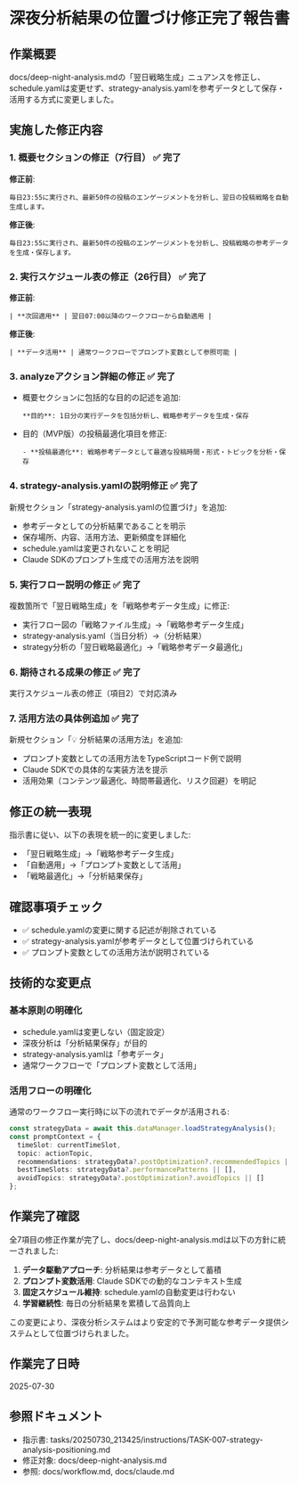 # 深夜分析結果の位置づけ修正完了報告書

## 作業概要
docs/deep-night-analysis.mdの「翌日戦略生成」ニュアンスを修正し、schedule.yamlは変更せず、strategy-analysis.yamlを参考データとして保存・活用する方式に変更しました。

## 実施した修正内容

### 1. 概要セクションの修正（7行目） ✅ 完了
**修正前**:
```
毎日23:55に実行され、最新50件の投稿のエンゲージメントを分析し、翌日の投稿戦略を自動生成します。
```
**修正後**:
```
毎日23:55に実行され、最新50件の投稿のエンゲージメントを分析し、投稿戦略の参考データを生成・保存します。
```

### 2. 実行スケジュール表の修正（26行目） ✅ 完了
**修正前**:
```
| **次回適用** | 翌日07:00以降のワークフローから自動適用 |
```
**修正後**:
```
| **データ活用** | 通常ワークフローでプロンプト変数として参照可能 |
```

### 3. analyzeアクション詳細の修正 ✅ 完了
- 概要セクションに包括的な目的の記述を追加:
  ```
  **目的**: 1日分の実行データを包括分析し、戦略参考データを生成・保存
  ```
- 目的（MVP版）の投稿最適化項目を修正:
  ```
  - **投稿最適化**: 戦略参考データとして最適な投稿時間・形式・トピックを分析・保存
  ```

### 4. strategy-analysis.yamlの説明修正 ✅ 完了
新規セクション「strategy-analysis.yamlの位置づけ」を追加:
- 参考データとしての分析結果であることを明示
- 保存場所、内容、活用方法、更新頻度を詳細化
- schedule.yamlは変更されないことを明記
- Claude SDKのプロンプト生成での活用方法を説明

### 5. 実行フロー説明の修正 ✅ 完了
複数箇所で「翌日戦略生成」を「戦略参考データ生成」に修正:
- 実行フロー図の「戦略ファイル生成」→「戦略参考データ生成」
- strategy-analysis.yaml（当日分析）→（分析結果）
- strategy分析の「翌日戦略最適化」→「戦略参考データ最適化」

### 6. 期待される成果の修正 ✅ 完了
実行スケジュール表の修正（項目2）で対応済み

### 7. 活用方法の具体例追加 ✅ 完了
新規セクション「💡 分析結果の活用方法」を追加:
- プロンプト変数としての活用方法をTypeScriptコード例で説明
- Claude SDKでの具体的な実装方法を提示
- 活用効果（コンテンツ最適化、時間帯最適化、リスク回避）を明記

## 修正の統一表現

指示書に従い、以下の表現を統一的に変更しました:
- 「翌日戦略生成」→「戦略参考データ生成」
- 「自動適用」→「プロンプト変数として活用」
- 「戦略最適化」→「分析結果保存」

## 確認事項チェック

- ✅ schedule.yamlの変更に関する記述が削除されている
- ✅ strategy-analysis.yamlが参考データとして位置づけられている
- ✅ プロンプト変数としての活用方法が説明されている

## 技術的な変更点

### 基本原則の明確化
- schedule.yamlは変更しない（固定設定）
- 深夜分析は「分析結果保存」が目的
- strategy-analysis.yamlは「参考データ」
- 通常ワークフローで「プロンプト変数として活用」

### 活用フローの明確化
通常のワークフロー実行時に以下の流れでデータが活用される:
```typescript
const strategyData = await this.dataManager.loadStrategyAnalysis();
const promptContext = {
  timeSlot: currentTimeSlot,
  topic: actionTopic,
  recommendations: strategyData?.postOptimization?.recommendedTopics || [],
  bestTimeSlots: strategyData?.performancePatterns || [],
  avoidTopics: strategyData?.postOptimization?.avoidTopics || []
};
```

## 作業完了確認

全7項目の修正作業が完了し、docs/deep-night-analysis.mdは以下の方針に統一されました:

1. **データ駆動アプローチ**: 分析結果は参考データとして蓄積
2. **プロンプト変数活用**: Claude SDKでの動的なコンテキスト生成
3. **固定スケジュール維持**: schedule.yamlの自動変更は行わない
4. **学習継続性**: 毎日の分析結果を累積して品質向上

この変更により、深夜分析システムはより安定的で予測可能な参考データ提供システムとして位置づけられました。

## 作業完了日時
2025-07-30

## 参照ドキュメント
- 指示書: tasks/20250730_213425/instructions/TASK-007-strategy-analysis-positioning.md
- 修正対象: docs/deep-night-analysis.md
- 参照: docs/workflow.md, docs/claude.md